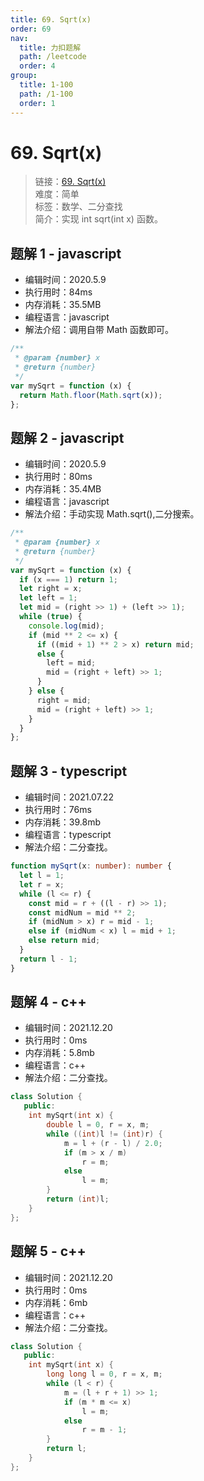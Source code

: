 ```yaml
---
title: 69. Sqrt(x)
order: 69
nav:
  title: 力扣题解
  path: /leetcode
  order: 4
group:
  title: 1-100
  path: /1-100
  order: 1
---
```


# 69. Sqrt(x)

> 链接：[69. Sqrt(x)](https://leetcode-cn.com/problems/sqrtx/)  
> 难度：简单  
> 标签：数学、二分查找  
> 简介：实现 int sqrt(int x) 函数。

## 题解 1 - javascript

- 编辑时间：2020.5.9
- 执行用时：84ms
- 内存消耗：35.5MB
- 编程语言：javascript
- 解法介绍：调用自带 Math 函数即可。

```javascript
/**
 * @param {number} x
 * @return {number}
 */
var mySqrt = function (x) {
  return Math.floor(Math.sqrt(x));
};
```

## 题解 2 - javascript

- 编辑时间：2020.5.9
- 执行用时：80ms
- 内存消耗：35.4MB
- 编程语言：javascript
- 解法介绍：手动实现 Math.sqrt(),二分搜索。

```javascript
/**
 * @param {number} x
 * @return {number}
 */
var mySqrt = function (x) {
  if (x === 1) return 1;
  let right = x;
  let left = 1;
  let mid = (right >> 1) + (left >> 1);
  while (true) {
    console.log(mid);
    if (mid ** 2 <= x) {
      if ((mid + 1) ** 2 > x) return mid;
      else {
        left = mid;
        mid = (right + left) >> 1;
      }
    } else {
      right = mid;
      mid = (right + left) >> 1;
    }
  }
};
```

## 题解 3 - typescript

- 编辑时间：2021.07.22
- 执行用时：76ms
- 内存消耗：39.8mb
- 编程语言：typescript
- 解法介绍：二分查找。

```typescript
function mySqrt(x: number): number {
  let l = 1;
  let r = x;
  while (l <= r) {
    const mid = r + ((l - r) >> 1);
    const midNum = mid ** 2;
    if (midNum > x) r = mid - 1;
    else if (midNum < x) l = mid + 1;
    else return mid;
  }
  return l - 1;
}
```

## 题解 4 - c++

- 编辑时间：2021.12.20
- 执行用时：0ms
- 内存消耗：5.8mb
- 编程语言：c++
- 解法介绍：二分查找。

```c++
class Solution {
   public:
    int mySqrt(int x) {
        double l = 0, r = x, m;
        while ((int)l != (int)r) {
            m = l + (r - l) / 2.0;
            if (m > x / m)
                r = m;
            else
                l = m;
        }
        return (int)l;
    }
};
```

## 题解 5 - c++

- 编辑时间：2021.12.20
- 执行用时：0ms
- 内存消耗：6mb
- 编程语言：c++
- 解法介绍：二分查找。

```c++
class Solution {
   public:
    int mySqrt(int x) {
        long long l = 0, r = x, m;
        while (l < r) {
            m = (l + r + 1) >> 1;
            if (m * m <= x)
                l = m;
            else
                r = m - 1;
        }
        return l;
    }
};
```
